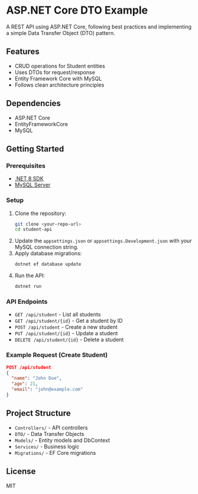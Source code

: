 # ASP.NET Core DTO Example

A REST API using ASP.NET Core, following best practices and implementing a simple Data Transfer Object (DTO) pattern.

## Features

- CRUD operations for Student entities
- Uses DTOs for request/response
- Entity Framework Core with MySQL
- Follows clean architecture principles

## Dependencies

- ASP.NET Core
- EntityFrameworkCore
- MySQL

## Getting Started

### Prerequisites

- [.NET 8 SDK](https://dotnet.microsoft.com/en-us/download/dotnet/8.0)
- [MySQL Server](https://dev.mysql.com/downloads/)

### Setup

1. Clone the repository:
   ```bash
   git clone <your-repo-url>
   cd student-api
   ```
2. Update the `appsettings.json` or `appsettings.Development.json` with your MySQL connection string.
3. Apply database migrations:
   ```bash
   dotnet ef database update
   ```
4. Run the API:
   ```bash
   dotnet run
   ```

### API Endpoints

- `GET /api/student` - List all students
- `GET /api/student/{id}` - Get a student by ID
- `POST /api/student` - Create a new student
- `PUT /api/student/{id}` - Update a student
- `DELETE /api/student/{id}` - Delete a student

### Example Request (Create Student)

```json
POST /api/student
{
  "name": "John Doe",
  "age": 21,
  "email": "john@example.com"
}
```

## Project Structure

- `Controllers/` - API controllers
- `DTO/` - Data Transfer Objects
- `Models/` - Entity models and DbContext
- `Services/` - Business logic
- `Migrations/` - EF Core migrations

## License

MIT
